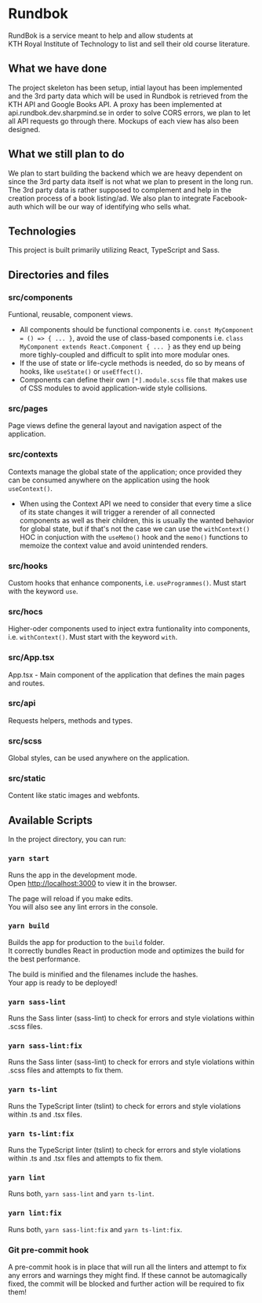 # Rundbok

RundBok is a service meant to help and allow students at<br/>
KTH Royal Institute of Technology to list and sell their old course literature.

## What we have done

The project skeleton has been setup, intial layout has been implemented and the 3rd party data which will be used in Rundbok is retrieved from the KTH API and Google Books API. A proxy has been implemented at api.rundbok.dev.sharpmind.se in order to solve CORS errors, we plan to let all API requests go through there. Mockups of each view has also been designed.

## What we still plan to do

We plan to start building the backend which we are heavy dependent on since the 3rd party data itself is not what we plan to present in the long run. The 3rd party data is rather supposed to complement and help in the creation process of a book listing/ad. We also plan to integrate Facebook-auth which will be our way of identifying who sells what.

## Technologies

This project is built primarily utilizing React, TypeScript and Sass.

## Directories and files

### src/components

Funtional, reusable, component views.

- All components should be functional components i.e. `const MyComponent = () => { ... }`, avoid the use of class-based components i.e. `class MyComponent extends React.Component { ... }` as they end up being more tighly-coupled and difficult to split into more modular ones.<br>
- If the use of state or life-cycle methods is needed, do so by means of hooks, like `useState()` or `useEffect()`.<br>
- Components can define their own `[*].module.scss` file that makes use of CSS modules to avoid application-wide style collisions.

### src/pages

Page views define the general layout and navigation aspect of the application.

### src/contexts

Contexts manage the global state of the application; once provided they can be consumed anywhere on the application using the hook `useContext()`.<br>

- When using the Context API we need to consider that every time a slice of its state changes it will trigger a rerender of all connected components as well as their children, this is usually the wanted behavior for global state, but if that's not the case we can use the `withContext()` HOC in conjuction with the `useMemo()` hook and the `memo()` functions to memoize the context value and avoid unintended renders.

### src/hooks

Custom hooks that enhance components, i.e. `useProgrammes()`. Must start with the keyword `use`.

### src/hocs

Higher-oder components used to inject extra funtionality into components, i.e. `withContext()`. Must start with the keyword `with`.

### src/App.tsx

App.tsx - Main component of the application that defines the main pages and routes.

### src/api

Requests helpers, methods and types.

### src/scss

Global styles, can be used anywhere on the application.

### src/static

Content like static images and webfonts.

## Available Scripts

In the project directory, you can run:

### `yarn start`

Runs the app in the development mode.<br>
Open [http://localhost:3000](http://localhost:3000) to view it in the browser.

The page will reload if you make edits.<br>
You will also see any lint errors in the console.

### `yarn build`

Builds the app for production to the `build` folder.<br>
It correctly bundles React in production mode and optimizes the build for the best performance.

The build is minified and the filenames include the hashes.<br>
Your app is ready to be deployed!

### `yarn sass-lint`

Runs the Sass linter (sass-lint) to check for errors and style violations within .scss files.

### `yarn sass-lint:fix`

Runs the Sass linter (sass-lint) to check for errors and style violations within .scss files and attempts to fix them.

### `yarn ts-lint`

Runs the TypeScript linter (tslint) to check for errors and style violations within .ts and .tsx files.

### `yarn ts-lint:fix`

Runs the TypeScript linter (tslint) to check for errors and style violations within .ts and .tsx files and attempts to fix them.

### `yarn lint`

Runs both, `yarn sass-lint` and `yarn ts-lint`.

### `yarn lint:fix`

Runs both, `yarn sass-lint:fix` and `yarn ts-lint:fix`.

### Git pre-commit hook

A pre-commit hook is in place that will run all the linters and attempt to fix any errors and warnings they might find. If these cannot be automagically fixed, the commit will be blocked and further action will be required to fix them!
